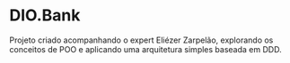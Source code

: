# DIO.Bank

Projeto criado acompanhando o expert Eliézer Zarpelão, explorando os conceitos de POO e aplicando uma arquitetura simples baseada em DDD.